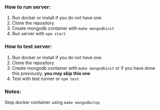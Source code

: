 ### How to run server:

1. Run docker or install if you do not have one
2. Clone the repository
3. Create mongodb container with `make mongodbinit`
4. Run server with `npm start`

### How to test server:

1. Run docker or install if you do not have one
2. Clone the repository
3. Create mongodb container with `make mongodbinit` or if you have done this previously, **you may skip this one**
4. Test with test runner or `npm test`

### Notes:

Stop docker container using `make mongodbstop`
